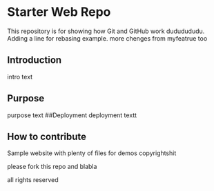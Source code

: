 # Starter Web Repo

This repository is for showing how Git and GitHub work
dududududu. Adding a line for rebasing example. more chenges from myfeatrue too

## Introduction
intro text
## Purpose
purpose text
##Deployment
deployment textt
## How to contribute
Sample website with plenty of files for demos
copyrightshit

please fork this repo and blabla

all rights reserved